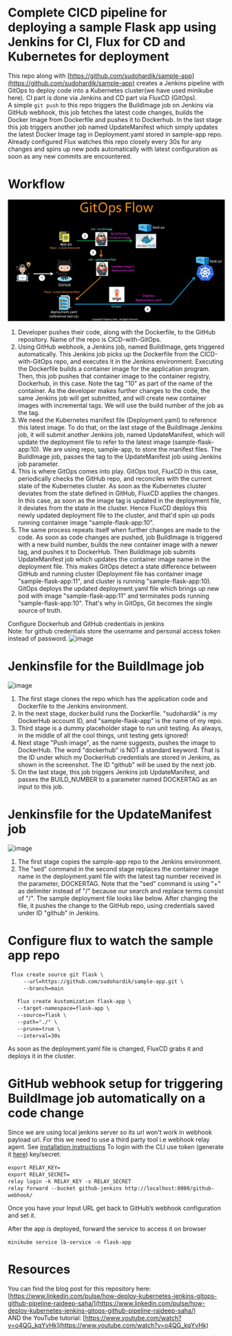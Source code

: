 # Complete CICD pipeline for deploying a sample Flask app using Jenkins for CI, Flux for CD and Kubernetes for deployment

This repo along with [https://github.com/sudohardik/sample-app](https://github.com/sudohardik/sample-app) creates a Jenkins pipeline with GitOps to deploy code into a Kubernetes cluster(we have used minikube here). CI part is done via Jenkins and CD part via FluxCD (GitOps).  
A simple ```git push``` to this repo triggers the BuildImage job on Jenkins via GitHub webhook, this job fetches the latest code changes, builds the Docker Image from Dockerfile and pushes it to Dockerhub. In the last stage this job triggers another job named UpdateManifest which simply updates the latest Docker Image tag in Deployment.yaml stored in sample-app repo. Already configured Flux watches this repo closely every 30s for any changes and spins up new pods automatically with latest configuration as soon as any new commits are encountered.

# Workflow

![Alt text](image.png)

1. Developer pushes their code, along with the Dockerfile, to the GitHub repository. Name of the repo is CICD-with-GitOps.
2. Using GitHub webhook, a Jenkins job, named BuildImage, gets triggered automatically. This Jenkins job picks up the Dockerfile from the CICD-with-GitOps repo, and executes it in the Jenkins environment. Executing the Dockerfile builds a container image for the application program. Then, this job pushes that container image to the container registry, Dockerhub, in this case. Note the tag "10" as part of the name of the container. As the developer makes further changes to the code, the same Jenkins job will get submitted, and will create new container images with incremental tags. We will use the build number of the job as the tag.
3. We need the Kubernetes manifest file (Deployment.yaml) to reference this latest image. To do that, on the last stage of the BuildImage Jenkins job, it will submit another Jenkins job, named UpdateManifest, which will update the deployment file to refer to the latest image (sample-flask-app:10). We are using repo, sample-app, to store the manifest files. The BuildImage job, passes the tag to the UpdateManifest job using Jenkins job parameter.
4. This is where GitOps comes into play. GitOps tool, FluxCD in this case, periodically checks the GitHub repo, and reconciles with the current state of the Kubernetes cluster. As soon as the Kubernetes cluster deviates from the state defined in GitHub, FluxCD applies the changes. In this case, as soon as the image tag is updated in the deployment file, it deviates from the state in the cluster. Hence FluxCD deploys this newly updated deployment file to the cluster, and that'd spin up pods running container image "sample-flask-app:10".
5. The same process repeats itself when further changes are made to the code. As soon as code changes are pushed, job BuildImage is triggered with a new build number, builds the new container image with a newer tag, and pushes it to DockerHub. Then BuildImage job submits UpdateManifest job which updates the container image name in the deployment file. This makes GitOps detect a state difference between GitHub and running cluster (Deployment file has container image "sample-flask-app:11", and cluster is running "sample-flask-app:10). GitOps deploys the updated deployment.yaml file which brings up new pod with image "sample-flask-app:11" and terminates pods running "sample-flask-app:10". That's why in GitOps, Git becomes the single source of truth.

 Configure Dockerhub and GitHub credentials in jenkins  
 Note: for github credentials store the username and personal access token instead of password.
![image](https://github.com/sudohardik/CICD-with-GitOps/assets/62288121/8c129e90-dc3a-4c59-aaa2-4a583f4a7483)

# Jenkinsfile for the BuildImage job
![image](https://github.com/sudohardik/CICD-with-GitOps/assets/62288121/23fcf7cc-7d99-4c78-9eee-aa43abf40497)

1. The first stage clones the repo which has the application code and Dockerfile to the Jenkins environment.
2. In the next stage, docker.build runs the Dockerfile. "sudohardik" is my DockerHub account ID, and "sample-flask-app" is the name of my repo.
3. Third stage is a dummy placeholder stage to run unit testing. As always, in the middle of all the cool things, unit testing gets ignored!
4. Next stage "Push image", as the name suggests, pushes the image to DockerHub. The word "dockerhub" is NOT a standard keyword. That is the ID under which my DockerHub credentials are stored in Jenkins, as shown in the screenshot. The ID "github" will be used by the next job.
5. On the last stage, this job triggers Jenkins job UpdateManifest, and passes the BUILD_NUMBER to a parameter named DOCKERTAG as an input to this job.

# Jenkinsfile for the UpdateManifest job
![image](https://github.com/sudohardik/CICD-with-GitOps/assets/62288121/15fb20bd-ea55-4719-bdc4-025e21b9949a)

1. The first stage copies the sample-app repo to the Jenkins environment.
2. The "sed" command in the second stage replaces the container image name in the deployment.yaml file with the latest tag number received in the parameter, DOCKERTAG. Note that the "sed" command is using "+" as delimiter instead of "/" because our search and replace terms consist of "/". The sample deployment file looks like below. After changing the file, it pushes the change to the GitHub repo, using credentials saved under ID "github" in Jenkins.

# Configure flux to watch the sample app repo
```
 flux create source git flask \
     --url=https://github.com/sudohardik/sample-app.git \
     --branch=main
```
```
   flux create kustomization flask-app \
   --target-namespace=flask-app \
   --source=flask \
   --path="./" \
   --prune=true \
   --interval=30s 
```
As soon as the deployment.yaml file is changed, FluxCD grabs it and deploys it in the cluster. 

# GitHub webhook setup for triggering BuildImage job automatically on a code change

Since we are using local jenkins server so its url won't work in webhook payload url. For this we need to use a third party tool i.e webhook relay agent.
See [installation instructions](https://docs.webhookrelay.com/installation-options/installation-options/install-cli) 
To login with the CLI use token (generate it [here](https://my.webhookrelay.com/tokens)) key/secret:
```
export RELAY_KEY=
export RELAY_SECRET=
relay login -k RELAY_KEY -s RELAY_SECRET
relay forward --bucket github-jenkins http://localhost:8080/github-webhook/
```
Once you have your Input URL get back to GitHub’s webhook configuration and set it.

After the app is deployed, forward the service to access it on browser
```
minikube service lb-service -n flask-app
```

# Resources

You can find the blog post for this repository here: [https://www.linkedin.com/pulse/how-deploy-kubernetes-jenkins-gitops-github-pipeline-rajdeep-saha/](https://www.linkedin.com/pulse/how-deploy-kubernetes-jenkins-gitops-github-pipeline-rajdeep-saha/)  
AND the YouTube tutorial: [https://www.youtube.com/watch?v=o4QG_kqYvHk](https://www.youtube.com/watch?v=o4QG_kqYvHk)


